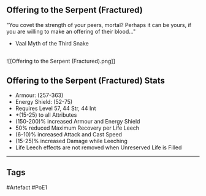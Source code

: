 ## Offering to the Serpent (Fractured)
"You covet the strength of your peers, mortal?
Perhaps it can be yours, if you are willing to make an offering of their blood..."
- Vaal Myth of the Third Snake
##
![[Offering to the Serpent (Fractured).png]]
## Offering to the Serpent (Fractured) Stats
- Armour: (257-363)
- Energy Shield: (52-75)
- Requires Level 57, 44 Str, 44 Int
- +(15-25) to all Attributes
- (150-200)% increased Armour and Energy Shield
- 50% reduced Maximum Recovery per Life Leech
- (6-10)% increased Attack and Cast Speed
- (15-25)% increased Damage while Leeching
- Life Leech effects are not removed when Unreserved Life is Filled


---
## Tags
#Artefact
#PoE1